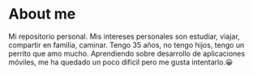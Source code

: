 # About me
Mi repositorio personal.
Mis intereses personales son estudiar, viajar, compartir en familia, caminar.
Tengo 35 años, no tengo hijos, tengo un perrito que amo mucho.
Aprendiendo sobre desarrollo de aplicaciones móviles, me ha quedado un poco dificil pero me gusta intentarlo.😀
